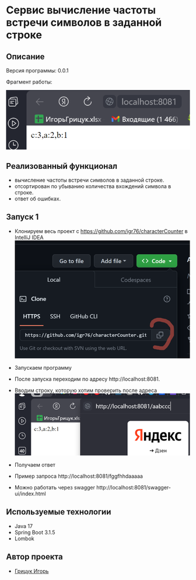 <h1>Сервис вычисление частоты встречи символов в заданной строке</h1>

## Описание
Версия программы: 0.0.1

Фрагмент работы: 

![1.png](1.png)



## Реализованный функционал

- вычисление частоты встречи символов в заданной строке.
- отсортирован по убыванию количества вхождений символа в строке.
- ответ об ошибках.

## Запуск 1

- Клонируем весь проект с https://github.com/igr76/characterCounter  в IntelliJ IDEA
  ![2.png](2.png)
- Запускаем программу
- После запуска переходим по адресу http://localhost:8081.
- Вводим строку, которую хотим проверить после адреса
  ![3.png](3.png)
- Получаем ответ
- Пример запроса http://localhost:8081/fggfhhdaaaaa

- Можно работать через swagger http://localhost:8081/swagger-ui/index.html

## Используемые технологии

- Java 17
- Spring Boot 3.1.5
- Lombok




## Автор проекта

- <a  href="https://github.com/igr76">Грицук Игорь</a>


